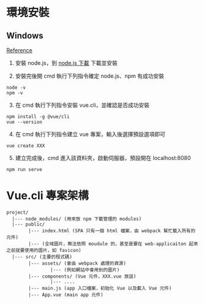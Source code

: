 # 環境安裝

## Windows

[Reference](https://ithelp.ithome.com.tw/articles/10224406)

1. 安裝 node.js，到 [node.js 下載](https://nodejs.org/en/) 下載並安裝

2. 安裝完後開 cmd 執行下列指令確定 node.js、npm 有成功安裝
  ```
  node -v
  npm -v
  ```

3. 在 cmd 執行下列指令安裝 vue.cli，並確認是否成功安裝
  ```
  npm install -g @vue/cli
  vue --version
  ```
  
4. 在 cmd 執行下列指令建立 vue 專案，輸入後選擇預設選項即可
  ```
  vue create XXX
  ```

5. 建立完成後，cmd 進入該資料夾，啟動伺服器，預設開在 localhost:8080
  ```
  npm run serve
  ```

# Vue.cli 專案架構

```
project/
  |--- node_modules/ (用來放 npm 下載管理的 modules)
  |--- public/
        |--- index.html (SPA 只有一個 html 檔案，由 webpack 幫忙載入所有的元件)
        |--- (全域圖片，無法依照 moudule 的，甚至是要在 web-applicaiton 起來之前就要使用的圖片，如 favicon) 
  |--- src/ (主要的程式碼)
        |--- assets/ (會由 webpack 處理的資源)
                |--- (例如網站中會用到的圖片)
        |--- components/ (Vue 元件，XXX.vue 放這)
                |--- ....
        |--- main.js (app 入口檔案，初始化 Vue 以及載入 Vue 元件)
        |--- App.vue (main app 元件)
```
